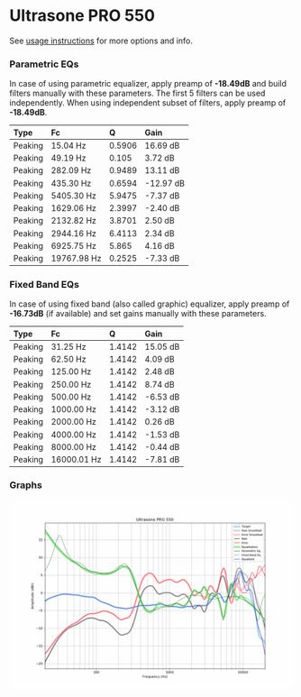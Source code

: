 # Ultrasone PRO 550
See [usage instructions](https://github.com/jaakkopasanen/AutoEq#usage) for more options and info.

### Parametric EQs
In case of using parametric equalizer, apply preamp of **-18.49dB** and build filters manually
with these parameters. The first 5 filters can be used independently.
When using independent subset of filters, apply preamp of **-18.49dB**.

| Type    | Fc          |      Q | Gain      |
|:--------|:------------|:-------|:----------|
| Peaking | 15.04 Hz    | 0.5906 | 16.69 dB  |
| Peaking | 49.19 Hz    | 0.105  | 3.72 dB   |
| Peaking | 282.09 Hz   | 0.9489 | 13.11 dB  |
| Peaking | 435.30 Hz   | 0.6594 | -12.97 dB |
| Peaking | 5405.30 Hz  | 5.9475 | -7.37 dB  |
| Peaking | 1629.06 Hz  | 2.3997 | -2.40 dB  |
| Peaking | 2132.82 Hz  | 3.8701 | 2.50 dB   |
| Peaking | 2944.16 Hz  | 6.4113 | 2.34 dB   |
| Peaking | 6925.75 Hz  | 5.865  | 4.16 dB   |
| Peaking | 19767.98 Hz | 0.2525 | -7.33 dB  |

### Fixed Band EQs
In case of using fixed band (also called graphic) equalizer, apply preamp of **-16.73dB**
(if available) and set gains manually with these parameters.

| Type    | Fc          |      Q | Gain     |
|:--------|:------------|:-------|:---------|
| Peaking | 31.25 Hz    | 1.4142 | 15.05 dB |
| Peaking | 62.50 Hz    | 1.4142 | 4.09 dB  |
| Peaking | 125.00 Hz   | 1.4142 | 2.48 dB  |
| Peaking | 250.00 Hz   | 1.4142 | 8.74 dB  |
| Peaking | 500.00 Hz   | 1.4142 | -6.53 dB |
| Peaking | 1000.00 Hz  | 1.4142 | -3.12 dB |
| Peaking | 2000.00 Hz  | 1.4142 | 0.26 dB  |
| Peaking | 4000.00 Hz  | 1.4142 | -1.53 dB |
| Peaking | 8000.00 Hz  | 1.4142 | -0.44 dB |
| Peaking | 16000.01 Hz | 1.4142 | -7.81 dB |

### Graphs
![](./Ultrasone%20PRO%20550.png)